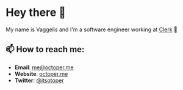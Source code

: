 # Hey there 👋

My name is Vaggelis and I'm a software engineer working at [Clerk](https://clerk.com) 🍪

## 📫 How to reach me:
  - **Email**: [me@octoper.me](mailto:me@octoper.me)
  - **Website**: [octoper.me](https://octoper.me)
  - **Twitter**: [@itsotoper](https://twitter.com/itsoctoper)

